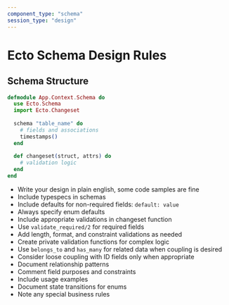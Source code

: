 ```yaml
---
component_type: "schema"
session_type: "design"
---
```


# Ecto Schema Design Rules

## Schema Structure
```elixir
defmodule App.Context.Schema do
  use Ecto.Schema
  import Ecto.Changeset
  
  schema "table_name" do
    # fields and associations
    timestamps()
  end
  
  def changeset(struct, attrs) do
    # validation logic
  end
end
```

- Write your design in plain english, some code samples are fine
- Include typespecs in schemas
- Include defaults for non-required fields: `default: value`
- Always specify enum defaults
- Include appropriate validations in changeset function
- Use `validate_required/2` for required fields
- Add length, format, and constraint validations as needed
- Create private validation functions for complex logic
- Use `belongs_to` and `has_many` for related data when coupling is desired
- Consider loose coupling with ID fields only when appropriate
- Document relationship patterns
- Comment field purposes and constraints
- Include usage examples
- Document state transitions for enums
- Note any special business rules